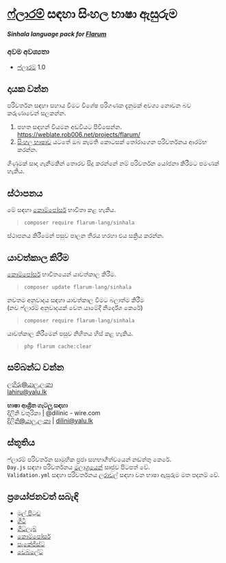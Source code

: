 # <a href="https://flarum.org">ෆ්ලාරම්</a> සඳහා සිංහල භාෂා ඇසුරුම

<h5>Sinhala language pack for <a href="https://flarum.org">Flarum</a></h5>

### අවම අවශ්‍යතා

* <a href="https://flarum.org">ෆ්ලාරම්</a> 1.0


## දායක වන්න

පරිවර්තන සඳහා සහාය වීමට විශේෂ පරිගණක දැනුමක් අවශ්‍ය නොවන බව කරුණාවෙන් සලකන්න.

1. පහත සඳහන් වියමන අඩවියට පිවිසෙන්න.<br />
https://weblate.rob006.net/projects/flarum/
2. [සිංහල භාෂාව](https://weblate.rob006.net/languages/si/flarum/) යටතේ ඔබ කැමති කොටසක් තෝරාගෙන පරිවර්තනය ආරම්භ කරන්න.

ගිණුමක් සාදා ගැනීමකින් තොරව සිදු කරන්නේ නම් පරිවර්තන යෝජනා කිරීමට පමණක් හැකිය.

## ස්ථාපනය

මේ සඳහා [කොම්පෝසර්](https://getcomposer.org/) භාවිතා කළ හැකිය.

> `composer require flarum-lang/sinhala`

ස්ථාපනය කිරීමෙන් පසුව පාලන තීරය හරහා එය සක්‍රිය කරන්න.

## යාවත්කාල කිරීම

[කොම්පෝසර්](https://getcomposer.org/) භාවිතයෙන් යාවත්කාල කිරීම.

> `composer update flarum-lang/sinhala`

නවතම අනුවාදය සඳහා යාවත්කාල වීමට බලාත්ම කිරීම<br />
(නව ෆ්ලාරම් අනුවාදයක් වෙත යාමේදී නිර්දේශ කෙරේ)

> `composer require flarum-lang/sinhala`

යාවත්කාල කිරීමෙන් පසුව නිහිතය හිස් කළ හැකිය.

> `php flarum cache:clear`

## සම්බන්ධ වන්න 

[ලහිරු@යාලු.ලංකා]() <br />
lahiru@yalu.lk

**භාෂා ආශ්‍රිත ගැටලු සඳහා** <br />
දිලිනි චතුරිකා | @dilinic - wire.com <br />
[දිලිනි@යාලු.ලංකා]() | dilini@yalu.lk <br />

## ස්තූතිය

ෆ්ලාරම් පරිවර්තන සාමූහික ප්‍රජා සහභාගීත්වයෙන් නඩත්තු කෙරේ.<br />
`Day.js` සඳහා පරිවර්තනය [මූලාශ්‍රයෙන්](https://github.com/iamkun/dayjs/blob/v1.9.3/src/locale/si.js) සෘජුව පිටපත් වේ.<br />
`Validation.yml` සඳහා පරිවර්තනය [ලරාවල්](https://github.com/Laravel-Lang/lang/blob/master/locales/si/validation.php) සඳහා වන භාෂා ඇසුරුම මත පදනම් වේ.

## ප්‍රයෝජනවත් සබැඳි

* [මුල් පිටුව](https://flarum.org)
* [ගිටී](https://gitee.com/flarum-sinhala/language-pack)
* [ගිට්ලැබ්](https://gitlab.com/flarum-sinhala/language-pack)
* [කොම්පෝසර්](https://getcomposer.org/)
* [පැකේජිස්ට්](https://packagist.org/)
* [වෙබ්ලේට්](https://weblate.org/)

